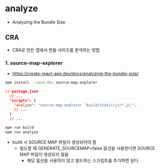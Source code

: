 # analyze

- Analyzing the Bundle Size

## CRA

- CRA로 만든 앱에서 번들 사이즈를 분석하는 방법

### 1. source-map-explorer

- https://create-react-app.dev/docs/analyzing-the-bundle-size/

```bash
npm install --save-dev source-map-explorer
```

```json
// package.json
  // ...
  "scripts": {
    "analyze": "source-map-explorer 'build/static/js/*.js'",
    // ...
  }
  // ...
```

```bash
npm run build
npm run analyze
```

- build 시 SOURCE MAP 파일이 생성되어야 함
  - 빌드할 때 GENERATE_SOURCEMAP=false 옵션을 사용한다면 SOURCE MAP 파일이 생성되지 않음
    - 해당 옵션을 사용하지 않고 빌드하는 스크립트를 추가하면 된다
